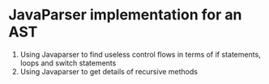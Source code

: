 # JavaParser implementation for an AST

1. Using Javaparser to find useless control flows in terms of if statements, loops and switch statements
2. Using Javaparser to get details of recursive methods
